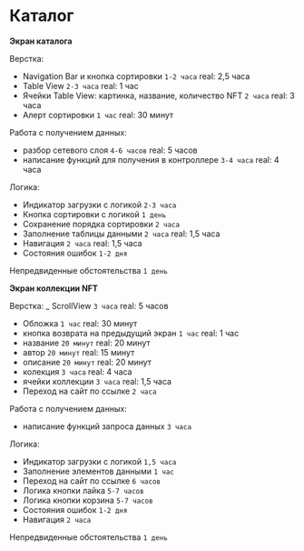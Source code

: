 # Каталог

**Экран каталога**

Верстка:
- Navigation Bar и кнопка сортировки `1-2 часа` real: 2,5 часа 
- Table View `2-3 часа` real: 1 час 
- Ячейки Table View: картинка, название, количество NFT `2 часа` real: 3 часа
- Алерт сортировки `1 час` real: 30 минут

Работа с получением данных:
- разбор сетевого слоя `4-6 часов` real: 5 часов
- написание функций для получения в контроллере `3-4 часа` real: 4 часа
 
Логика:
- Индикатор загрузки с логикой `2-3 часа` 
- Кнопка сортировки с логикой `1 день`
- Cохранение порядка сортировки `2 часа`
- Заполнение таблицы данными `2 часа` real: 1,5 часа
- Навигация `2 часа` real: 1,5 часа
- Состояния ошибок `1-2 дня`

Непредвиденные обстоятельства `1 день`

**Экран коллекции NFT**

Верстка:
_ ScrollView `3 часа` real: 5 часов
- Обложка `1 час` real: 30 минут
- кнопка возврата на предыдущий экран `1 час` real: 1 час
- название `20 минут` real: 20 минут
- автор `20 минут` real: 15 минут
- описание `20 минут` real: 20 минут
- колекция `3 часа` real: 4 часа
- ячейки коллекции `3 часа` real: 1,5 часа
- Переход на сайт по ссылке `2 часа`

Работа с получением данных:
- написание функций запроса данных `3 часа`

Логика:
- Индикатор загрузки с логикой `1,5 часа`
- Заполнение элементов данными `1 час`
- Переход на сайт по ссылке `6 часов`
- Логика кнопки лайка `5-7 часов`
- Логика кнопки корзина `5-7 часов`
- Состояния ошибок `1-2 дня`
- Навигация `2 часа`

Непредвиденные обстоятельства `1 день`


